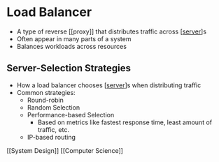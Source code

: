 # Load Balancer

- A type of reverse [[proxy]] that distributes traffic across [[server]]s
- Often appear in many parts of a system
- Balances workloads across resources

## Server-Selection Strategies

- How a load balancer chooses [[server]]s when distributing traffic
- Common strategies:
  - Round-robin
  - Random Selection
  - Performance-based Selection
    - Based on metrics like fastest response time, least amount of traffic, etc.
  - IP-based routing

[[System Design]] [[Computer Science]]

[//begin]: # "Autogenerated link references for markdown compatibility"
[server]: server "Server"
[//end]: # "Autogenerated link references"